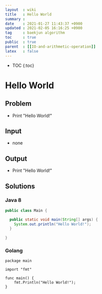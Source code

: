 ```yaml
---
layout  : wiki
title   : Hello World 
summary : 
date    : 2021-01-27 11:43:37 +0900
updated : 2021-02-05 16:16:25 +0900
tag     : baekjun algorithm
toc     : true
public  : true
parent  : [[IO-and-arithmetic-operation]] 
latex   : false
---
```

* TOC
{:toc}

# Hello World
## Problem
* Print "Hello World!"

## Input
* none

## Output
* Print "Hello World!"

## Solutions
### Java 8

```java
public class Main {

  public static void main(String[] args) {
  	System.out.println("Hello World!"); 
  }
  
}
```

### Golang

```golang
package main

import "fmt"

func main() {
	fmt.Println("Hello World!");
}
```
